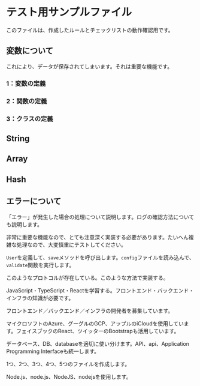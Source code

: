 # テスト用サンプルファイル

このファイルは、作成したルールとチェックリストの動作確認用です。

## 変数について

これにより、データが保存されてしまいます。それは重要な機能です。

### 1：変数の定義
### 2：関数の定義
### 3：クラスの定義

## String
## Array
## Hash

## エラーについて

「エラー」が発生した場合の処理について説明します。ログの確認方法についても説明します。

非常に重要な機能なので、とても注意深く実装する必要があります。たいへん複雑な処理なので、大変慎重にテストしてください。

`User`を定義して、`save`メソッドを呼び出します。`config`ファイルを読み込んで、`validate`関数を実行します。

このようなプロトコルが存在している。このような方法で実装する。

JavaScript・TypeScript・Reactを学習する。フロントエンド・バックエンド・インフラの知識が必要です。

フロントエンド／バックエンド／インフラの開発者を募集しています。

マイクロソフトのAzure、グーグルのGCP、アップルのiCloudを使用しています。フェイスブックのReact、ツイッターのBootstrapも活用しています。

データベース、DB、databaseを適切に使い分けます。API、api、Application Programming Interfaceも統一します。

1つ、2つ、3つ、4つ、5つのファイルを作成します。

Node.js、node.js、NodeJS、nodejsを使用します。 